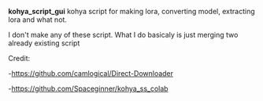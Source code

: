 __kohya_script_gui__
kohya script for making lora, converting model, extracting lora and what not.

I don't make any of these script. What I do basicaly is just merging two already existing script

Credit:

-https://github.com/camlogical/Direct-Downloader

-https://github.com/Spaceginner/kohya_ss_colab
